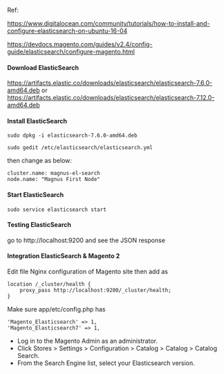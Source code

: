 
Ref: 

https://www.digitalocean.com/community/tutorials/how-to-install-and-configure-elasticsearch-on-ubuntu-16-04

https://devdocs.magento.com/guides/v2.4/config-guide/elasticsearch/configure-magento.html

#### Download ElasticSearch
   https://artifacts.elastic.co/downloads/elasticsearch/elasticsearch-7.6.0-amd64.deb
or
https://artifacts.elastic.co/downloads/elasticsearch/elasticsearch-7.12.0-amd64.deb

#### Install ElasticSearch
```
sudo dpkg -i elasticsearch-7.6.0-amd64.deb
```

```
sudo gedit /etc/elasticsearch/elasticsearch.yml
```
then change as below:
```
cluster.name: magnus-el-search
node.name: "Magnus First Node"
```

#### Start ElasticSearch
```
sudo service elasticsearch start
```

#### Testing ElasticSearch
go to http://localhost:9200 and see the JSON response

#### Integration ElasticSearch & Magento 2
Edit file Nginx configuration of Magento site then add as 
```
location /_cluster/health {
    proxy_pass http://localhost:9200/_cluster/health;
}
```
Make sure app/etc/config.php has
```
'Magento_Elasticsearch' => 1,
'Magento_Elasticsearch7' => 1,
```
- Log in to the Magento Admin as an administrator.
- Click Stores > Settings > Configuration > Catalog > Catalog > Catalog Search.
- From the Search Engine list, select your Elasticsearch version.